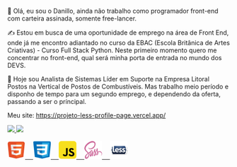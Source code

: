 👋 Olá, eu sou o Danillo, ainda não trabalho como programador front-end com carteira assinada, somente free-lancer. 

✍ Estou em busca de uma oportunidade de emprego na área de Front End, onde já me encontro adiantado no curso da EBAC (Escola Britânica de Artes Criativas) - Curso Full Stack Python.
Neste primeiro momento quero me concentrar no front-end, qual será minha porta de entrada no mundo dos DEVS.

🌱 Hoje sou Analista de Sistemas Líder em Suporte na Empresa Litoral Postos na Vertical de Postos de Combustíveis.
Mas trabalho meio período e disponho de tempo para um segundo emprego, e dependendo da oferta, passando a ser o príncipal.

Meu site: https://projeto-less-profile-page.vercel.app/

<div aling="center">
 <a href="https://github.com/danilloneo">
<img height="180em" src="https://github-readme-stats.vercel.app/api?username=danilloneo&show_icons=true&theme=dracula&include_all_commits=true&count_private=true"/>
<img height="180em" src="https://github-readme-stats.vercel.app/api/top-langs/?username=danilloneo&layout=compact&langs_count=7&theme=dracula"/>
</div>
<div style ="display: inline_block"><br>
<img aling="center" alt="Html" src='./htmlok.png' style='width:40px; height:40px; border-radius:8px'/> 
<img aling="center" alt="Css" src='./cssok.png' style='width:40px; height:40px; border-radius:4px'/> 
<img aling="center" alt="Js" src='./js.png' style='width:40px; height:40px;'/> 
<img aling="center" alt="Sass" src='./sass.png' style='width:40px; height:40px;'/> 
<img aling="center" alt="Less" src='./less.png' style='width:40px; height:40px;'/>
</div>



